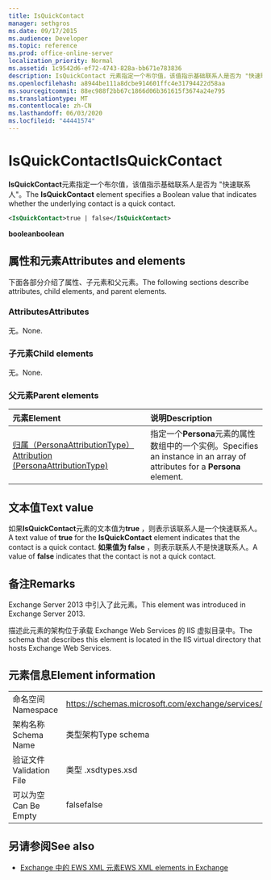 ```yaml
---
title: IsQuickContact
manager: sethgros
ms.date: 09/17/2015
ms.audience: Developer
ms.topic: reference
ms.prod: office-online-server
localization_priority: Normal
ms.assetid: 1c9542d6-ef72-4743-828a-bb671e783836
description: IsQuickContact 元素指定一个布尔值，该值指示基础联系人是否为 "快速联系人"。
ms.openlocfilehash: a8944be111a8dcbe914601ffc4e31794422d58aa
ms.sourcegitcommit: 88ec988f2bb67c1866d06b361615f3674a24e795
ms.translationtype: MT
ms.contentlocale: zh-CN
ms.lasthandoff: 06/03/2020
ms.locfileid: "44441574"
---
```

# <a name="isquickcontact"></a><span data-ttu-id="4f0d3-103">IsQuickContact</span><span class="sxs-lookup"><span data-stu-id="4f0d3-103">IsQuickContact</span></span>

<span data-ttu-id="4f0d3-104">**IsQuickContact**元素指定一个布尔值，该值指示基础联系人是否为 "快速联系人"。</span><span class="sxs-lookup"><span data-stu-id="4f0d3-104">The **IsQuickContact** element specifies a Boolean value that indicates whether the underlying contact is a quick contact.</span></span> 
  
```XML
<IsQuickContact>true | false</IsQuickContact>
```

 <span data-ttu-id="4f0d3-105">**boolean**</span><span class="sxs-lookup"><span data-stu-id="4f0d3-105">**boolean**</span></span>
## <a name="attributes-and-elements"></a><span data-ttu-id="4f0d3-106">属性和元素</span><span class="sxs-lookup"><span data-stu-id="4f0d3-106">Attributes and elements</span></span>

<span data-ttu-id="4f0d3-107">下面各部分介绍了属性、子元素和父元素。</span><span class="sxs-lookup"><span data-stu-id="4f0d3-107">The following sections describe attributes, child elements, and parent elements.</span></span>
  
### <a name="attributes"></a><span data-ttu-id="4f0d3-108">Attributes</span><span class="sxs-lookup"><span data-stu-id="4f0d3-108">Attributes</span></span>

<span data-ttu-id="4f0d3-109">无。</span><span class="sxs-lookup"><span data-stu-id="4f0d3-109">None.</span></span>
  
### <a name="child-elements"></a><span data-ttu-id="4f0d3-110">子元素</span><span class="sxs-lookup"><span data-stu-id="4f0d3-110">Child elements</span></span>

<span data-ttu-id="4f0d3-111">无。</span><span class="sxs-lookup"><span data-stu-id="4f0d3-111">None.</span></span>
  
### <a name="parent-elements"></a><span data-ttu-id="4f0d3-112">父元素</span><span class="sxs-lookup"><span data-stu-id="4f0d3-112">Parent elements</span></span>

|<span data-ttu-id="4f0d3-113">**元素**</span><span class="sxs-lookup"><span data-stu-id="4f0d3-113">**Element**</span></span>|<span data-ttu-id="4f0d3-114">**说明**</span><span class="sxs-lookup"><span data-stu-id="4f0d3-114">**Description**</span></span>|
|:-----|:-----|
|[<span data-ttu-id="4f0d3-115">归属（PersonaAttributionType）</span><span class="sxs-lookup"><span data-stu-id="4f0d3-115">Attribution (PersonaAttributionType)</span></span>](attribution-personaattributiontype.md) <br/> |<span data-ttu-id="4f0d3-116">指定一个**Persona**元素的属性数组中的一个实例。</span><span class="sxs-lookup"><span data-stu-id="4f0d3-116">Specifies an instance in an array of attributes for a **Persona** element.</span></span>  <br/> |
   
## <a name="text-value"></a><span data-ttu-id="4f0d3-117">文本值</span><span class="sxs-lookup"><span data-stu-id="4f0d3-117">Text value</span></span>

<span data-ttu-id="4f0d3-118">如果**IsQuickContact**元素的文本值为**true** ，则表示该联系人是一个快速联系人。</span><span class="sxs-lookup"><span data-stu-id="4f0d3-118">A text value of **true** for the **IsQuickContact** element indicates that the contact is a quick contact.</span></span> <span data-ttu-id="4f0d3-119">**如果值为 false** ，则表示联系人不是快速联系人。</span><span class="sxs-lookup"><span data-stu-id="4f0d3-119">A value of **false** indicates that the contact is not a quick contact.</span></span> 
  
## <a name="remarks"></a><span data-ttu-id="4f0d3-120">备注</span><span class="sxs-lookup"><span data-stu-id="4f0d3-120">Remarks</span></span>

<span data-ttu-id="4f0d3-121">Exchange Server 2013 中引入了此元素。</span><span class="sxs-lookup"><span data-stu-id="4f0d3-121">This element was introduced in Exchange Server 2013.</span></span>
  
<span data-ttu-id="4f0d3-122">描述此元素的架构位于承载 Exchange Web Services 的 IIS 虚拟目录中。</span><span class="sxs-lookup"><span data-stu-id="4f0d3-122">The schema that describes this element is located in the IIS virtual directory that hosts Exchange Web Services.</span></span>
  
## <a name="element-information"></a><span data-ttu-id="4f0d3-123">元素信息</span><span class="sxs-lookup"><span data-stu-id="4f0d3-123">Element information</span></span>

|||
|:-----|:-----|
|<span data-ttu-id="4f0d3-124">命名空间</span><span class="sxs-lookup"><span data-stu-id="4f0d3-124">Namespace</span></span>  <br/> |https://schemas.microsoft.com/exchange/services/2006/types  <br/> |
|<span data-ttu-id="4f0d3-125">架构名称</span><span class="sxs-lookup"><span data-stu-id="4f0d3-125">Schema Name</span></span>  <br/> |<span data-ttu-id="4f0d3-126">类型架构</span><span class="sxs-lookup"><span data-stu-id="4f0d3-126">Type schema</span></span>  <br/> |
|<span data-ttu-id="4f0d3-127">验证文件</span><span class="sxs-lookup"><span data-stu-id="4f0d3-127">Validation File</span></span>  <br/> |<span data-ttu-id="4f0d3-128">类型 .xsd</span><span class="sxs-lookup"><span data-stu-id="4f0d3-128">types.xsd</span></span>  <br/> |
|<span data-ttu-id="4f0d3-129">可以为空</span><span class="sxs-lookup"><span data-stu-id="4f0d3-129">Can Be Empty</span></span>  <br/> |<span data-ttu-id="4f0d3-130">false</span><span class="sxs-lookup"><span data-stu-id="4f0d3-130">false</span></span>  <br/> |
   
## <a name="see-also"></a><span data-ttu-id="4f0d3-131">另请参阅</span><span class="sxs-lookup"><span data-stu-id="4f0d3-131">See also</span></span>



- [<span data-ttu-id="4f0d3-132">Exchange 中的 EWS XML 元素</span><span class="sxs-lookup"><span data-stu-id="4f0d3-132">EWS XML elements in Exchange</span></span>](ews-xml-elements-in-exchange.md)

